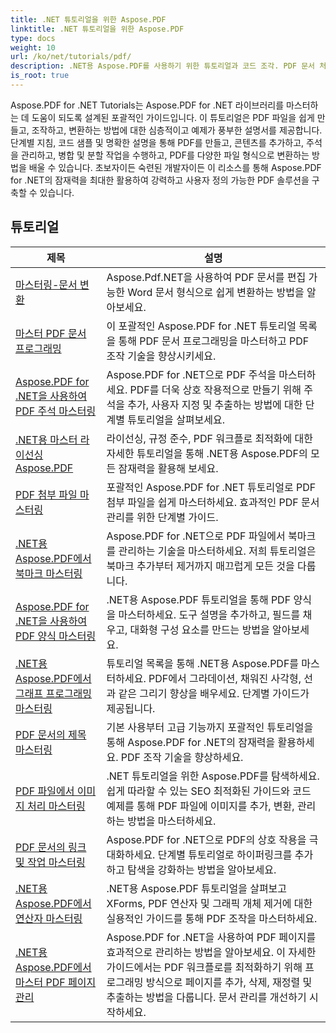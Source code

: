 ```yaml
---
title: .NET 튜토리얼을 위한 Aspose.PDF
linktitle: .NET 튜토리얼을 위한 Aspose.PDF
type: docs
weight: 10
url: /ko/net/tutorials/pdf/
description: .NET용 Aspose.PDF를 사용하기 위한 튜토리얼과 코드 조각. PDF 문서 처리를 위한 생성, 편집, 변환, 인쇄 및 기능을 포함합니다.
is_root: true
---
```


Aspose.PDF for .NET Tutorials는 Aspose.PDF for .NET 라이브러리를 마스터하는 데 도움이 되도록 설계된 포괄적인 가이드입니다. 이 튜토리얼은 PDF 파일을 쉽게 만들고, 조작하고, 변환하는 방법에 대한 심층적이고 예제가 풍부한 설명서를 제공합니다. 단계별 지침, 코드 샘플 및 명확한 설명을 통해 PDF를 만들고, 콘텐츠를 추가하고, 주석을 관리하고, 병합 및 분할 작업을 수행하고, PDF를 다양한 파일 형식으로 변환하는 방법을 배울 수 있습니다. 초보자이든 숙련된 개발자이든 이 리소스를 통해 Aspose.PDF for .NET의 잠재력을 최대한 활용하여 강력하고 사용자 정의 가능한 PDF 솔루션을 구축할 수 있습니다.

## 튜토리얼
| 제목 | 설명 |
| --- | --- | 
| [마스터링-문서 변환](./mastering-document-conversion/) | Aspose.Pdf.NET을 사용하여 PDF 문서를 편집 가능한 Word 문서 형식으로 쉽게 변환하는 방법을 알아보세요. |
| [마스터 PDF 문서 프로그래밍](./master-pdf-document-programming/) | 이 포괄적인 Aspose.PDF for .NET 튜토리얼 목록을 통해 PDF 문서 프로그래밍을 마스터하고 PDF 조작 기술을 향상시키세요. | 
| [Aspose.PDF for .NET을 사용하여 PDF 주석 마스터링](./mastering-annotations/) | Aspose.PDF for .NET으로 PDF 주석을 마스터하세요. PDF를 더욱 상호 작용적으로 만들기 위해 주석을 추가, 사용자 지정 및 추출하는 방법에 대한 단계별 튜토리얼을 살펴보세요. |
| [.NET용 마스터 라이선싱 Aspose.PDF](./master-licensing/) | 라이선싱, 규정 준수, PDF 워크플로 최적화에 대한 자세한 튜토리얼을 통해 .NET용 Aspose.PDF의 모든 잠재력을 활용해 보세요. |
| [PDF 첨부 파일 마스터링](./mastering-pdf-attachments/) | 포괄적인 Aspose.PDF for .NET 튜토리얼로 PDF 첨부 파일을 쉽게 마스터하세요. 효과적인 PDF 문서 관리를 위한 단계별 가이드. |
| [.NET용 Aspose.PDF에서 북마크 마스터링](./mastering-bookmarks/) | Aspose.PDF for .NET으로 PDF 파일에서 북마크를 관리하는 기술을 마스터하세요. 저희 튜토리얼은 북마크 추가부터 제거까지 매끄럽게 모든 것을 다룹니다. |
| [Aspose.PDF for .NET을 사용하여 PDF 양식 마스터링](./mastering-pdf-forms/) | .NET용 Aspose.PDF 튜토리얼을 통해 PDF 양식을 마스터하세요. 도구 설명을 추가하고, 필드를 채우고, 대화형 구성 요소를 만드는 방법을 알아보세요. |
| [.NET용 Aspose.PDF에서 그래프 프로그래밍 마스터링](./mastering-graph-programming/) | 튜토리얼 목록을 통해 .NET용 Aspose.PDF를 마스터하세요. PDF에서 그라데이션, 채워진 사각형, 선과 같은 그리기 향상을 배우세요. 단계별 가이드가 제공됩니다. |
| [PDF 문서의 제목 마스터링](./mastering-headings/) | 기본 사용부터 고급 기능까지 포괄적인 튜토리얼을 통해 Aspose.PDF for .NET의 잠재력을 활용하세요. PDF 조작 기술을 향상하세요. |
| [PDF 파일에서 이미지 처리 마스터링](./mastering-image-Processing/) | .NET 튜토리얼을 위한 Aspose.PDF를 탐색하세요. 쉽게 따라할 수 있는 SEO 최적화된 가이드와 코드 예제를 통해 PDF 파일에 이미지를 추가, 변환, 관리하는 방법을 마스터하세요. |
| [PDF 문서의 링크 및 작업 마스터링](./mastering-links-and-actions/) | Aspose.PDF for .NET으로 PDF의 상호 작용을 극대화하세요. 단계별 튜토리얼로 하이퍼링크를 추가하고 탐색을 강화하는 방법을 알아보세요. |
| [.NET용 Aspose.PDF에서 연산자 마스터링](./mastering-operators/) | .NET용 Aspose.PDF 튜토리얼을 살펴보고 XForms, PDF 연산자 및 그래픽 개체 제거에 대한 실용적인 가이드를 통해 PDF 조작을 마스터하세요. |
| [.NET용 Aspose.PDF에서 마스터 PDF 페이지 관리](./master-pdf-page-management/) | Aspose.PDF for .NET을 사용하여 PDF 페이지를 효과적으로 관리하는 방법을 알아보세요. 이 자세한 가이드에서는 PDF 워크플로를 최적화하기 위해 프로그래밍 방식으로 페이지를 추가, 삭제, 재정렬 및 추출하는 방법을 다룹니다. 문서 관리를 개선하기 시작하세요. |